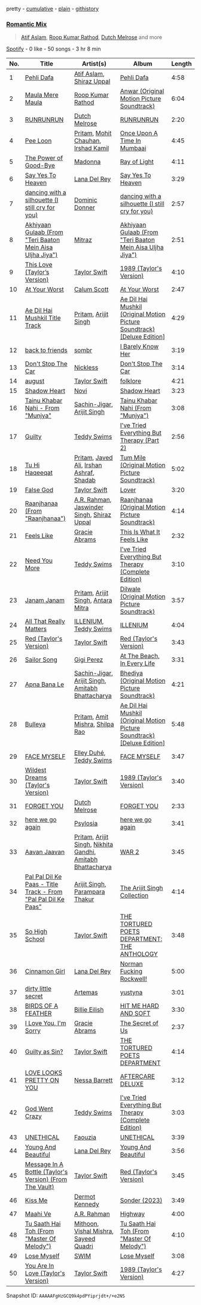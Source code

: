 pretty - [cumulative](/playlists/cumulative/37i9dQZF1EVGJJ3r00UGAt.md) - [plain](/playlists/plain/37i9dQZF1EVGJJ3r00UGAt) - [githistory](https://github.githistory.xyz/mdn522/spotify-playlist-archive/blob/main/playlists/plain/37i9dQZF1EVGJJ3r00UGAt)

### [Romantic Mix](https://open.spotify.com/playlist/37i9dQZF1EVGJJ3r00UGAt)

> <a href=spotify:playlist:37i9dQZF1EIXwUP9lmHosa>Atif Aslam</a>, <a href=spotify:playlist:37i9dQZF1EIVmJWOWwC7OX>Roop Kumar Rathod</a>, <a href=spotify:playlist:37i9dQZF1EIUUC5mpqmOYa>Dutch Melrose</a> and more

[Spotify](https://open.spotify.com/user/spotify) - 0 like - 50 songs - 3 hr 8 min

| No. | Title | Artist(s) | Album | Length |
|---|---|---|---|---|
| 1 | [Pehli Dafa](https://open.spotify.com/track/4Tkb7zsDmsawB7S5TpKQV1) | [Atif Aslam](https://open.spotify.com/artist/2oSONSC9zQ4UonDKnLqksx), [Shiraz Uppal](https://open.spotify.com/artist/7DcUua74PM7MmBljTTjIyy) | [Pehli Dafa](https://open.spotify.com/album/5pAPEuGi48iywzO2NT5Ddt) | 4:58 |
| 2 | [Maula Mere Maula](https://open.spotify.com/track/5KNuHsIeFtD0oukst77hBi) | [Roop Kumar Rathod](https://open.spotify.com/artist/03SZmfKAgYRQKUwy0EoJUa) | [Anwar \(Original Motion Picture Soundtrack\)](https://open.spotify.com/album/3MTyvN8DogBzkLz8ThUKuc) | 6:04 |
| 3 | [RUNRUNRUN](https://open.spotify.com/track/3jwQt00cvkN57H6ZR75W2K) | [Dutch Melrose](https://open.spotify.com/artist/6NRSfOnXw4qaypEfIV2QXn) | [RUNRUNRUN](https://open.spotify.com/album/1GyQLjSuRSi6jcnn8YOusV) | 2:20 |
| 4 | [Pee Loon](https://open.spotify.com/track/52itZ0w0CydihB2JCZEIft) | [Pritam](https://open.spotify.com/artist/1wRPtKGflJrBx9BmLsSwlU), [Mohit Chauhan](https://open.spotify.com/artist/5GnnSrwNCGyfAU4zuIytiS), [Irshad Kamil](https://open.spotify.com/artist/3GdSQUH1BRtl9UrrtuwJlP) | [Once Upon A Time In Mumbaai](https://open.spotify.com/album/4ceWEQarPyTyeb9TUeyLOG) | 4:45 |
| 5 | [The Power of Good\-Bye](https://open.spotify.com/track/01VFDkHBNJcCNUjzD3flWg) | [Madonna](https://open.spotify.com/artist/6tbjWDEIzxoDsBA1FuhfPW) | [Ray of Light](https://open.spotify.com/album/6cuNyrSmRjBeekioLdLkvI) | 4:11 |
| 6 | [Say Yes To Heaven](https://open.spotify.com/track/6GGtHZgBycCgGBUhZo81xe) | [Lana Del Rey](https://open.spotify.com/artist/00FQb4jTyendYWaN8pK0wa) | [Say Yes To Heaven](https://open.spotify.com/album/6jVg0POvGYH1Pt6lISl3ok) | 3:29 |
| 7 | [dancing with a silhouette \(I still cry for you\)](https://open.spotify.com/track/034jjE345cObgMaXNCy7Ui) | [Dominic Donner](https://open.spotify.com/artist/2azURZe6SsoMze6CQa4NSN) | [dancing with a silhouette \(I still cry for you\)](https://open.spotify.com/album/715dymtx0fqDdk9bn7jQHF) | 2:57 |
| 8 | [Akhiyaan Gulaab \(From "Teri Baaton Mein Aisa Uljha Jiya"\)](https://open.spotify.com/track/0M0ANKNzmM4Odd7FNKghzW) | [Mitraz](https://open.spotify.com/artist/3iGhlvzpXc0UHBQ7klAItX) | [Akhiyaan Gulaab \(From "Teri Baaton Mein Aisa Uljha Jiya"\)](https://open.spotify.com/album/1VZDqgb1ALde0CFMIvEGNr) | 2:51 |
| 9 | [This Love \(Taylor’s Version\)](https://open.spotify.com/track/5QVVjX0ZItqlVpEuVCM9Yg) | [Taylor Swift](https://open.spotify.com/artist/06HL4z0CvFAxyc27GXpf02) | [1989 \(Taylor's Version\)](https://open.spotify.com/album/64LU4c1nfjz1t4VnGhagcg) | 4:10 |
| 10 | [At Your Worst](https://open.spotify.com/track/6IYIPVF7RZQUEbVVs47xqw) | [Calum Scott](https://open.spotify.com/artist/6ydoSd3N2mwgwBHtF6K7eX) | [At Your Worst](https://open.spotify.com/album/0dhaQArDYjNo5woJGbXaYU) | 2:47 |
| 11 | [Ae Dil Hai Mushkil Title Track](https://open.spotify.com/track/1UWacd8x8tPPwmrPB1MoBI) | [Pritam](https://open.spotify.com/artist/1wRPtKGflJrBx9BmLsSwlU), [Arijit Singh](https://open.spotify.com/artist/4YRxDV8wJFPHPTeXepOstw) | [Ae Dil Hai Mushkil \(Original Motion Picture Soundtrack\) \[Deluxe Edition\]](https://open.spotify.com/album/5xjaz957o6YGSXmlfd2tex) | 4:29 |
| 12 | [back to friends](https://open.spotify.com/track/7qjZnBKE73H4Oxkopwulqe) | [sombr](https://open.spotify.com/artist/4G9NDjRyZFDlJKMRL8hx3S) | [I Barely Know Her](https://open.spotify.com/album/7mvXPtV4jvA1hp5Wx2FAJA) | 3:19 |
| 13 | [Don't Stop The Car](https://open.spotify.com/track/4TGFS6BL59tuRSjBByZ3A4) | [Nickless](https://open.spotify.com/artist/1qhcP0Cfa1bJtE8JmbQ4Ea) | [Don't Stop The Car](https://open.spotify.com/album/0cWThtdC9EYUPQMGAivj7m) | 3:14 |
| 14 | [august](https://open.spotify.com/track/3hUxzQpSfdDqwM3ZTFQY0K) | [Taylor Swift](https://open.spotify.com/artist/06HL4z0CvFAxyc27GXpf02) | [folklore](https://open.spotify.com/album/2fenSS68JI1h4Fo296JfGr) | 4:21 |
| 15 | [Shadow Heart](https://open.spotify.com/track/33FieE7TiMREsJtV3f6Ogs) | [Novi](https://open.spotify.com/artist/7LfxHLrmQNqEggZvjaQL1A) | [Shadow Heart](https://open.spotify.com/album/4j527QWiPyuddSQVyG9PR0) | 3:23 |
| 16 | [Tainu Khabar Nahi \- From "Munjya"](https://open.spotify.com/track/5npFBWhVs3VVlc0nY5xQMA) | [Sachin\-Jigar](https://open.spotify.com/artist/1mBydYMVBECdDmMfE2sEUO), [Arijit Singh](https://open.spotify.com/artist/4YRxDV8wJFPHPTeXepOstw) | [Tainu Khabar Nahi \(From "Munjya"\)](https://open.spotify.com/album/0cJXodCZCl2EWRNcw6m1eJ) | 3:08 |
| 17 | [Guilty](https://open.spotify.com/track/1xAqlP0wv3XCSoEICoa3kf) | [Teddy Swims](https://open.spotify.com/artist/33qOK5uJ8AR2xuQQAhHump) | [I've Tried Everything But Therapy \(Part 2\)](https://open.spotify.com/album/6kvSdLjli85tMwW4jlCN0o) | 2:56 |
| 18 | [Tu Hi Haqeeqat](https://open.spotify.com/track/3OLFqbd9ZeVjaUKTiaLsD6) | [Pritam](https://open.spotify.com/artist/1wRPtKGflJrBx9BmLsSwlU), [Javed Ali](https://open.spotify.com/artist/4W91bbPB2CTSsHwt7eqNl7), [Irshan Ashraf](https://open.spotify.com/artist/5OG0IXzIqYPB67VMlEJOo0), [Shadab](https://open.spotify.com/artist/0NeoPmJb4LMYLHhX8OVaNA) | [Tum Mile \(Original Motion Picture Soundtrack\)](https://open.spotify.com/album/3Ip9JCpT1IF9GvhAxzufTH) | 5:02 |
| 19 | [False God](https://open.spotify.com/track/5hQSXkFgbxjZo9uCwd11so) | [Taylor Swift](https://open.spotify.com/artist/06HL4z0CvFAxyc27GXpf02) | [Lover](https://open.spotify.com/album/1NAmidJlEaVgA3MpcPFYGq) | 3:20 |
| 20 | [Raanjhanaa \(From "Raanjhanaa"\)](https://open.spotify.com/track/5OMUXgfXsSukZ0zxelpC3b) | [A.R\. Rahman](https://open.spotify.com/artist/1mYsTxnqsietFxj1OgoGbG), [Jaswinder Singh](https://open.spotify.com/artist/2IP4wcE4hRbDi1zdV8Si6g), [Shiraz Uppal](https://open.spotify.com/artist/7DcUua74PM7MmBljTTjIyy) | [Raanjhanaa \(Original Motion Picture Soundtrack\)](https://open.spotify.com/album/24C47633GRlozws7WBth7t) | 4:14 |
| 21 | [Feels Like](https://open.spotify.com/track/35IcAVSMsU9qzHfpPbvC8A) | [Gracie Abrams](https://open.spotify.com/artist/4tuJ0bMpJh08umKkEXKUI5) | [This Is What It Feels Like](https://open.spotify.com/album/7l2g05NyprwonSFIs2y8at) | 2:32 |
| 22 | [Need You More](https://open.spotify.com/track/6Vm9qOpIk6m1MgLCFi2Wro) | [Teddy Swims](https://open.spotify.com/artist/33qOK5uJ8AR2xuQQAhHump) | [I've Tried Everything But Therapy \(Complete Edition\)](https://open.spotify.com/album/6LF3BvWhKsiGgiG1yymOZT) | 3:10 |
| 23 | [Janam Janam](https://open.spotify.com/track/4km0RUkMMFdx8iDuq36o2w) | [Pritam](https://open.spotify.com/artist/1wRPtKGflJrBx9BmLsSwlU), [Arijit Singh](https://open.spotify.com/artist/4YRxDV8wJFPHPTeXepOstw), [Antara Mitra](https://open.spotify.com/artist/2UwDJeoMqYers5Jmm75zm2) | [Dilwale \(Original Motion Picture Soundtrack\)](https://open.spotify.com/album/09AmTEo0Po8vC2WDcpviAT) | 3:57 |
| 24 | [All That Really Matters](https://open.spotify.com/track/6cLrGfKIIRHYQw7S0mCDhA) | [ILLENIUM](https://open.spotify.com/artist/45eNHdiiabvmbp4erw26rg), [Teddy Swims](https://open.spotify.com/artist/33qOK5uJ8AR2xuQQAhHump) | [ILLENIUM](https://open.spotify.com/album/0ValflNlWce21wm5PlwV60) | 4:04 |
| 25 | [Red \(Taylor's Version\)](https://open.spotify.com/track/4OAuvHryIVv4kMDNSLuPt6) | [Taylor Swift](https://open.spotify.com/artist/06HL4z0CvFAxyc27GXpf02) | [Red \(Taylor's Version\)](https://open.spotify.com/album/6kZ42qRrzov54LcAk4onW9) | 3:43 |
| 26 | [Sailor Song](https://open.spotify.com/track/21IYMdzTrzSe191Cy5eMap) | [Gigi Perez](https://open.spotify.com/artist/1iCnM8foFssWlPRLfAbIwo) | [At The Beach, In Every Life](https://open.spotify.com/album/58vZavXqh1P5uoTXteudWl) | 3:31 |
| 27 | [Apna Bana Le](https://open.spotify.com/track/1hA697u7e1jX2XM8sWA6Uy) | [Sachin\-Jigar](https://open.spotify.com/artist/1mBydYMVBECdDmMfE2sEUO), [Arijit Singh](https://open.spotify.com/artist/4YRxDV8wJFPHPTeXepOstw), [Amitabh Bhattacharya](https://open.spotify.com/artist/2fMqTqiTxUDlmcOEPaQSsx) | [Bhediya \(Original Motion Picture Soundtrack\)](https://open.spotify.com/album/1pw0xzpe4O0OMohBwau50L) | 4:21 |
| 28 | [Bulleya](https://open.spotify.com/track/0Bz7dfqPY4JOGZO3O1j8Wh) | [Pritam](https://open.spotify.com/artist/1wRPtKGflJrBx9BmLsSwlU), [Amit Mishra](https://open.spotify.com/artist/2LgKrgRJcbJlt14i1LTzDU), [Shilpa Rao](https://open.spotify.com/artist/19LIHDDSHBD5NyYHI3gpzB) | [Ae Dil Hai Mushkil \(Original Motion Picture Soundtrack\) \[Deluxe Edition\]](https://open.spotify.com/album/5xjaz957o6YGSXmlfd2tex) | 5:48 |
| 29 | [FACE MYSELF](https://open.spotify.com/track/2R5hXZrxhgwycn39rC0OdQ) | [Elley Duhé](https://open.spotify.com/artist/67MNhiAICFY6Pwc2YxCO0K), [Teddy Swims](https://open.spotify.com/artist/33qOK5uJ8AR2xuQQAhHump) | [FACE MYSELF](https://open.spotify.com/album/0wwDGGiX6lAVuZDLG9oR2u) | 3:47 |
| 30 | [Wildest Dreams \(Taylor's Version\)](https://open.spotify.com/track/1K39ty6o1sHwwlZwO6a7wK) | [Taylor Swift](https://open.spotify.com/artist/06HL4z0CvFAxyc27GXpf02) | [1989 \(Taylor's Version\)](https://open.spotify.com/album/64LU4c1nfjz1t4VnGhagcg) | 3:40 |
| 31 | [FORGET YOU](https://open.spotify.com/track/7JQjSQiPjkAlZbIlrm5njS) | [Dutch Melrose](https://open.spotify.com/artist/6NRSfOnXw4qaypEfIV2QXn) | [FORGET YOU](https://open.spotify.com/album/0IufAXKab6iF6tIMnKnfur) | 2:33 |
| 32 | [here we go again](https://open.spotify.com/track/1vF3nVLqUIMuT5UqcHkcM4) | [Psylosia](https://open.spotify.com/artist/0LkQg0PVzcADFDEzczN2vv) | [here we go again](https://open.spotify.com/album/34ZN0oy10S4maarAzQIOXG) | 3:41 |
| 33 | [Aavan Jaavan](https://open.spotify.com/track/3x822BpQYSFMIB7P3uiJN0) | [Pritam](https://open.spotify.com/artist/1wRPtKGflJrBx9BmLsSwlU), [Arijit Singh](https://open.spotify.com/artist/4YRxDV8wJFPHPTeXepOstw), [Nikhita Gandhi](https://open.spotify.com/artist/3tPQOjkxO3mrYrrgkTeXgH), [Amitabh Bhattacharya](https://open.spotify.com/artist/2fMqTqiTxUDlmcOEPaQSsx) | [WAR 2](https://open.spotify.com/album/38lXoBZx9yMKIIZ9gJmJo7) | 3:45 |
| 34 | [Pal Pal Dil Ke Paas \- Title Track \- From "Pal Pal Dil Ke Paas"](https://open.spotify.com/track/7DspiNppJdnNx1av4cJfUj) | [Arijit Singh](https://open.spotify.com/artist/4YRxDV8wJFPHPTeXepOstw), [Parampara Thakur](https://open.spotify.com/artist/3BgdtJXnzcGLt7DSKe6Qmr) | [The Arijit Singh Collection](https://open.spotify.com/album/1QOwvBk3LNWAaEvARxPDNd) | 4:14 |
| 35 | [So High School](https://open.spotify.com/track/7Mts0OfPorF4iwOomvfqn1) | [Taylor Swift](https://open.spotify.com/artist/06HL4z0CvFAxyc27GXpf02) | [THE TORTURED POETS DEPARTMENT: THE ANTHOLOGY](https://open.spotify.com/album/5H7ixXZfsNMGbIE5OBSpcb) | 3:48 |
| 36 | [Cinnamon Girl](https://open.spotify.com/track/2mdEsXPu8ZmkHRRtAdC09e) | [Lana Del Rey](https://open.spotify.com/artist/00FQb4jTyendYWaN8pK0wa) | [Norman Fucking Rockwell!](https://open.spotify.com/album/5XpEKORZ4y6OrCZSKsi46A) | 5:00 |
| 37 | [dirty little secret](https://open.spotify.com/track/1lau6K2YSP5APtkzNJxVyB) | [Artemas](https://open.spotify.com/artist/0PCCGZ0wGLizHt2KZ7hhA2) | [yustyna](https://open.spotify.com/album/5nzSCZ7NhKvAysI0tmNOdD) | 3:01 |
| 38 | [BIRDS OF A FEATHER](https://open.spotify.com/track/6dOtVTDdiauQNBQEDOtlAB) | [Billie Eilish](https://open.spotify.com/artist/6qqNVTkY8uBg9cP3Jd7DAH) | [HIT ME HARD AND SOFT](https://open.spotify.com/album/7aJuG4TFXa2hmE4z1yxc3n) | 3:30 |
| 39 | [I Love You, I'm Sorry](https://open.spotify.com/track/51rfRCiUSvxXlCSCfIztBy) | [Gracie Abrams](https://open.spotify.com/artist/4tuJ0bMpJh08umKkEXKUI5) | [The Secret of Us](https://open.spotify.com/album/56bdWeO40o3WfAD2Lja4dl) | 2:37 |
| 40 | [Guilty as Sin?](https://open.spotify.com/track/0W0iAC1VGlB82PI6elxFYf) | [Taylor Swift](https://open.spotify.com/artist/06HL4z0CvFAxyc27GXpf02) | [THE TORTURED POETS DEPARTMENT](https://open.spotify.com/album/1Mo4aZ8pdj6L1jx8zSwJnt) | 4:14 |
| 41 | [LOVE LOOKS PRETTY ON YOU](https://open.spotify.com/track/47uY2r2IzVg8moQyAwmm83) | [Nessa Barrett](https://open.spotify.com/artist/7pwufEBGfggjoI8twqlsmQ) | [AFTERCARE DELUXE](https://open.spotify.com/album/3r7rsxV6uS1OiOUirRwU53) | 3:12 |
| 42 | [God Went Crazy](https://open.spotify.com/track/69pKl8TvitgCaxkeGfiT9c) | [Teddy Swims](https://open.spotify.com/artist/33qOK5uJ8AR2xuQQAhHump) | [I've Tried Everything But Therapy \(Complete Edition\)](https://open.spotify.com/album/6LF3BvWhKsiGgiG1yymOZT) | 3:03 |
| 43 | [UNETHICAL](https://open.spotify.com/track/6QKpHmO41jkd9pTp0FfmHs) | [Faouzia](https://open.spotify.com/artist/5NhgsV7qPWHZqYEMKzbYvo) | [UNETHICAL](https://open.spotify.com/album/7JGdeYz3PWV1n79hAUxhTc) | 3:39 |
| 44 | [Young And Beautiful](https://open.spotify.com/track/2nMeu6UenVvwUktBCpLMK9) | [Lana Del Rey](https://open.spotify.com/artist/00FQb4jTyendYWaN8pK0wa) | [Young And Beautiful](https://open.spotify.com/album/1D92WOHWUI2AGQCCdplcXL) | 3:56 |
| 45 | [Message In A Bottle \(Taylor's Version\) \(From The Vault\)](https://open.spotify.com/track/3z6XUommYDWPHeFhmhhT6j) | [Taylor Swift](https://open.spotify.com/artist/06HL4z0CvFAxyc27GXpf02) | [Red \(Taylor's Version\)](https://open.spotify.com/album/6kZ42qRrzov54LcAk4onW9) | 3:45 |
| 46 | [Kiss Me](https://open.spotify.com/track/1ELMCVbADOtZj8tYdS01nI) | [Dermot Kennedy](https://open.spotify.com/artist/5KNNVgR6LBIABRIomyCwKJ) | [Sonder \(2023\)](https://open.spotify.com/album/0uEpKcZU1hGooddCjct4j2) | 3:49 |
| 47 | [Maahi Ve](https://open.spotify.com/track/1sbW5E7w8tnqpYk0Frx8QG) | [A.R\. Rahman](https://open.spotify.com/artist/1mYsTxnqsietFxj1OgoGbG) | [Highway](https://open.spotify.com/album/4MRvvPTLIVBHVEMfVC20jI) | 4:00 |
| 48 | [Tu Saath Hai Toh \(From "Master Of Melody"\)](https://open.spotify.com/track/6dm42juBxVr2MGkBmEmNDv) | [Mithoon](https://open.spotify.com/artist/09UmIX92EUH9hAK4bxvHx6), [Vishal Mishra](https://open.spotify.com/artist/5wJ1H6ud777odtZl5gG507), [Sayeed Quadri](https://open.spotify.com/artist/2pGRniGOJSOvYoK3dGaBb8) | [Tu Saath Hai Toh \(From "Master Of Melody"\)](https://open.spotify.com/album/0SKNPTj7PLsxpSBiIAltQH) | 4:10 |
| 49 | [Lose Myself](https://open.spotify.com/track/1Dzi7Zs5HkDyKRpu0ZAEEW) | [SWIM](https://open.spotify.com/artist/57VgMJ0yUybcQIppZESbw2) | [Lose Myself](https://open.spotify.com/album/3y6ITdcIthMV2q2yW95pAN) | 3:08 |
| 50 | [You Are In Love \(Taylor's Version\)](https://open.spotify.com/track/4UwqOWDpdeIDVQDuKT6iza) | [Taylor Swift](https://open.spotify.com/artist/06HL4z0CvFAxyc27GXpf02) | [1989 \(Taylor's Version\)](https://open.spotify.com/album/64LU4c1nfjz1t4VnGhagcg) | 4:27 |

Snapshot ID: `AAAAAFgHzGCQ9k4pdPYiprjdt+/+e2NS`

